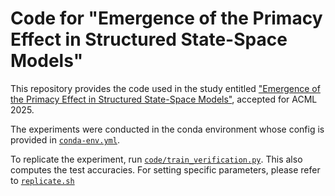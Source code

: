 # Code for "Emergence of the Primacy Effect in Structured State-Space Models"

This repository provides the code used in the study entitled ["Emergence of the Primacy Effect in Structured State-Space Models"](https://arxiv.org/abs/2502.13729), accepted for ACML 2025.

The experiments were conducted in the conda environment whose config is provided in [`conda-env.yml`](conda-env.yml).

To replicate the experiment, run [`code/train_verification.py`](code/train_verification.py).
This also computes the test accuracies.
For setting specific parameters, please refer to [`replicate.sh`](replicate.sh)